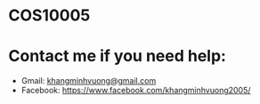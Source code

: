# COS10005
# Contact me if you need help:
- Gmail: khangminhvuong@gmail.com
- Facebook: https://www.facebook.com/khangminhvuong2005/
